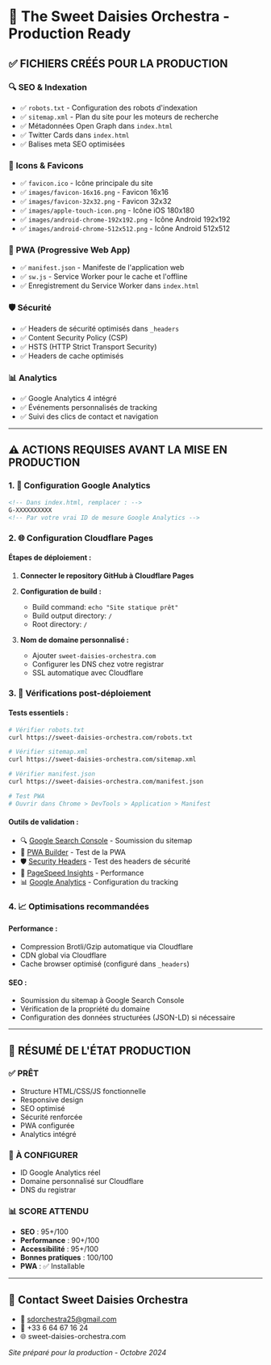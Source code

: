 # 🚀 The Sweet Daisies Orchestra - Production Ready

## ✅ **FICHIERS CRÉÉS POUR LA PRODUCTION**

### 🔍 **SEO & Indexation**
- ✅ `robots.txt` - Configuration des robots d'indexation
- ✅ `sitemap.xml` - Plan du site pour les moteurs de recherche
- ✅ Métadonnées Open Graph dans `index.html`
- ✅ Twitter Cards dans `index.html`
- ✅ Balises meta SEO optimisées

### 🎨 **Icons & Favicons**
- ✅ `favicon.ico` - Icône principale du site
- ✅ `images/favicon-16x16.png` - Favicon 16x16
- ✅ `images/favicon-32x32.png` - Favicon 32x32
- ✅ `images/apple-touch-icon.png` - Icône iOS 180x180
- ✅ `images/android-chrome-192x192.png` - Icône Android 192x192
- ✅ `images/android-chrome-512x512.png` - Icône Android 512x512

### 📱 **PWA (Progressive Web App)**
- ✅ `manifest.json` - Manifeste de l'application web
- ✅ `sw.js` - Service Worker pour le cache et l'offline
- ✅ Enregistrement du Service Worker dans `index.html`

### 🛡️ **Sécurité**
- ✅ Headers de sécurité optimisés dans `_headers`
- ✅ Content Security Policy (CSP)
- ✅ HSTS (HTTP Strict Transport Security)
- ✅ Headers de cache optimisés

### 📊 **Analytics**
- ✅ Google Analytics 4 intégré
- ✅ Événements personnalisés de tracking
- ✅ Suivi des clics de contact et navigation

---

## ⚠️ **ACTIONS REQUISES AVANT LA MISE EN PRODUCTION**

### 1. 🔑 **Configuration Google Analytics**
```html
<!-- Dans index.html, remplacer : -->
G-XXXXXXXXXX
<!-- Par votre vrai ID de mesure Google Analytics -->
```

### 2. 🌐 **Configuration Cloudflare Pages**

#### **Étapes de déploiement :**

1. **Connecter le repository GitHub à Cloudflare Pages**
2. **Configuration de build :**
   - Build command: `echo "Site statique prêt"`
   - Build output directory: `/`
   - Root directory: `/`

3. **Nom de domaine personnalisé :**
   - Ajouter `sweet-daisies-orchestra.com`
   - Configurer les DNS chez votre registrar
   - SSL automatique avec Cloudflare

### 3. 🔗 **Vérifications post-déploiement**

#### **Tests essentiels :**
```bash
# Vérifier robots.txt
curl https://sweet-daisies-orchestra.com/robots.txt

# Vérifier sitemap.xml
curl https://sweet-daisies-orchestra.com/sitemap.xml

# Vérifier manifest.json
curl https://sweet-daisies-orchestra.com/manifest.json

# Test PWA
# Ouvrir dans Chrome > DevTools > Application > Manifest
```

#### **Outils de validation :**
- 🔍 [Google Search Console](https://search.google.com/search-console) - Soumission du sitemap
- 📱 [PWA Builder](https://www.pwabuilder.com/) - Test de la PWA
- 🛡️ [Security Headers](https://securityheaders.com/) - Test des headers de sécurité
- 🚀 [PageSpeed Insights](https://pagespeed.web.dev/) - Performance
- 📊 [Google Analytics](https://analytics.google.com/) - Configuration du tracking

### 4. 📈 **Optimisations recommandées**

#### **Performance :**
- Compression Brotli/Gzip automatique via Cloudflare
- CDN global via Cloudflare
- Cache browser optimisé (configuré dans `_headers`)

#### **SEO :**
- Soumission du sitemap à Google Search Console
- Vérification de la propriété du domaine
- Configuration des données structurées (JSON-LD) si nécessaire

---

## 🎯 **RÉSUMÉ DE L'ÉTAT PRODUCTION**

### ✅ **PRÊT**
- Structure HTML/CSS/JS fonctionnelle
- Responsive design
- SEO optimisé
- Sécurité renforcée
- PWA configurée
- Analytics intégré

### 🔧 **À CONFIGURER**
- ID Google Analytics réel
- Domaine personnalisé sur Cloudflare
- DNS du registrar

### 📊 **SCORE ATTENDU**
- **SEO** : 95+/100
- **Performance** : 90+/100  
- **Accessibilité** : 95+/100
- **Bonnes pratiques** : 100/100
- **PWA** : ✅ Installable

---

## 🎵 **Contact Sweet Daisies Orchestra**
- 📧 sdorchestra25@gmail.com
- 📱 +33 6 64 67 16 24
- 🌐 sweet-daisies-orchestra.com

*Site préparé pour la production - Octobre 2024*